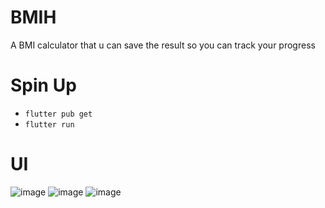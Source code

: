 # BMIH

A BMI calculator that u can save the result so you can track your progress

# Spin Up

- `flutter pub get`
- `flutter run`

# UI

![image](https://github.com/xrnze/bmih/assets/39372818/eb4bb387-c8b9-49e3-abf9-c964288bb58d)
![image](https://github.com/xrnze/bmih/assets/39372818/73a9ee9f-f1f8-4672-ab9a-1b6ae71ffef7)
![image](https://github.com/xrnze/bmih/assets/39372818/32a27b0d-c5e3-464b-b2c8-39020285241d)


